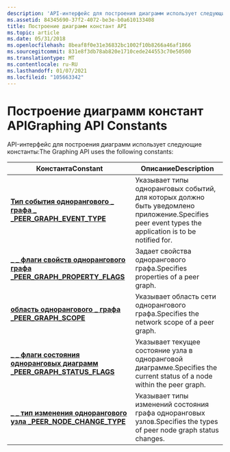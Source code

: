 ```yaml
---
description: 'API-интерфейс для построения диаграмм использует следующие константы:'
ms.assetid: 84345690-37f2-4072-be3e-b0a610133408
title: Построение диаграмм констант API
ms.topic: article
ms.date: 05/31/2018
ms.openlocfilehash: 8beaf8f0e31e36832bc1002f10b8266a46af1866
ms.sourcegitcommit: 831e8f3db78ab820e1710cede244553c70e50500
ms.translationtype: MT
ms.contentlocale: ru-RU
ms.lasthandoff: 01/07/2021
ms.locfileid: "105663342"
---
```

# <a name="graphing-api-constants"></a><span data-ttu-id="35062-103">Построение диаграмм констант API</span><span class="sxs-lookup"><span data-stu-id="35062-103">Graphing API Constants</span></span>

<span data-ttu-id="35062-104">API-интерфейс для построения диаграмм использует следующие константы:</span><span class="sxs-lookup"><span data-stu-id="35062-104">The Graphing API uses the following constants:</span></span>



| <span data-ttu-id="35062-105">Константа</span><span class="sxs-lookup"><span data-stu-id="35062-105">Constant</span></span>                                                          | <span data-ttu-id="35062-106">Описание</span><span class="sxs-lookup"><span data-stu-id="35062-106">Description</span></span>                                                       |
|-------------------------------------------------------------------|-------------------------------------------------------------------|
| [<span data-ttu-id="35062-107">**Тип события однорангового \_ графа \_ \_**</span><span class="sxs-lookup"><span data-stu-id="35062-107">**PEER\_GRAPH\_EVENT\_TYPE**</span></span>](/windows/desktop/api/P2P/ne-p2p-peer_graph_event_type)         | <span data-ttu-id="35062-108">Указывает типы одноранговых событий, для которых должно быть уведомлено приложение.</span><span class="sxs-lookup"><span data-stu-id="35062-108">Specifies peer event types the application is to be notified for.</span></span> |
| [<span data-ttu-id="35062-109">**\_ \_ флаги свойств однорангового графа \_**</span><span class="sxs-lookup"><span data-stu-id="35062-109">**PEER\_GRAPH\_PROPERTY\_FLAGS**</span></span>](/windows/desktop/api/P2P/ne-p2p-peer_graph_property_flags) | <span data-ttu-id="35062-110">Задает свойства однорангового графа.</span><span class="sxs-lookup"><span data-stu-id="35062-110">Specifies properties of a peer graph.</span></span>                             |
| [<span data-ttu-id="35062-111">**область однорангового \_ графа \_**</span><span class="sxs-lookup"><span data-stu-id="35062-111">**PEER\_GRAPH\_SCOPE**</span></span>](/windows/desktop/api/P2P/ne-p2p-peer_graph_scope)                    | <span data-ttu-id="35062-112">Указывает область сети однорангового графа.</span><span class="sxs-lookup"><span data-stu-id="35062-112">Specifies the network scope of a peer graph.</span></span>                      |
| [<span data-ttu-id="35062-113">**\_ \_ флаги состояния одноранговых диаграмм \_**</span><span class="sxs-lookup"><span data-stu-id="35062-113">**PEER\_GRAPH\_STATUS\_FLAGS**</span></span>](/windows/desktop/api/P2P/ne-p2p-peer_graph_status_flags)     | <span data-ttu-id="35062-114">Указывает текущее состояние узла в одноранговой диаграмме.</span><span class="sxs-lookup"><span data-stu-id="35062-114">Specifies the current status of a node within the peer graph.</span></span>     |
| [<span data-ttu-id="35062-115">**\_ \_ тип изменения однорангового узла \_**</span><span class="sxs-lookup"><span data-stu-id="35062-115">**PEER\_NODE\_CHANGE\_TYPE**</span></span>](/windows/desktop/api/P2P/ne-p2p-peer_node_change_type)         | <span data-ttu-id="35062-116">Указывает типы изменений состояния графа одноранговых узлов.</span><span class="sxs-lookup"><span data-stu-id="35062-116">Specifies the types of peer node graph status changes.</span></span>            |



 

 

 



